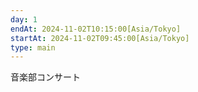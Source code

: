 ```yaml
---
day: 1
endAt: 2024-11-02T10:15:00[Asia/Tokyo]
startAt: 2024-11-02T09:45:00[Asia/Tokyo]
type: main
---
```


音楽部コンサート
